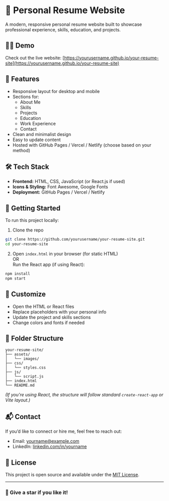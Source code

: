 # 💼 Personal Resume Website

A modern, responsive personal resume website built to showcase professional experience, skills, education, and projects.

## 🧑‍💻 Demo

Check out the live website: [https://yourusername.github.io/your-resume-site](https://yourusername.github.io/your-resume-site)

## 📄 Features

- Responsive layout for desktop and mobile
- Sections for:
  - About Me
  - Skills
  - Projects
  - Education
  - Work Experience
  - Contact
- Clean and minimalist design
- Easy to update content
- Hosted with GitHub Pages / Vercel / Netlify (choose based on your method)

## 🛠️ Tech Stack

- **Frontend:** HTML, CSS, JavaScript (or React.js if used)
- **Icons & Styling:** Font Awesome, Google Fonts
- **Deployment:** GitHub Pages / Vercel / Netlify

## 🚀 Getting Started

To run this project locally:

1. Clone the repo

```bash
git clone https://github.com/yourusername/your-resume-site.git
cd your-resume-site
```

2. Open `index.html` in your browser (for static HTML)  
   OR  
   Run the React app (if using React):

```bash
npm install
npm start
```

## 📝 Customize

- Open the HTML or React files
- Replace placeholders with your personal info
- Update the project and skills sections
- Change colors and fonts if needed

## 📂 Folder Structure

```
your-resume-site/
├── assets/
│   └── images/
├── css/
│   └── styles.css
├── js/
│   └── script.js
├── index.html
└── README.md
```

_(If you're using React, the structure will follow standard `create-react-app` or Vite layout.)_

## 📬 Contact

If you’d like to connect or hire me, feel free to reach out:

- Email: yourname@example.com
- LinkedIn: [linkedin.com/in/yourname](https://linkedin.com/in/yourname)

## 📄 License

This project is open source and available under the [MIT License](LICENSE).

---

### 🌟 Give a star if you like it!
